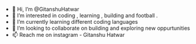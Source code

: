 - 👋 Hi, I’m @GitanshuHatwar
- 👀 I’m interested in coding , learning , building and football .
- 🌱 I’m currently learning  different coding languages
- 💞️ I’m looking to collaborate on building and exploring new oppurtunities
- 📫 Reach me on instagram - Gitanshu Hatwar 

<!---
GitanshuHatwar/GitanshuHatwar is a ✨ special ✨ repository because its `README.md` (this file) appears on your GitHub profile.
You can click the Preview link to take a look at your changes.
--->
